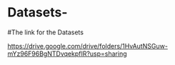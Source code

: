 # Datasets-

#The link for the Datasets

https://drive.google.com/drive/folders/1HvAutNSGuw-mYz96F96BgNTDvqekpfIR?usp=sharing

